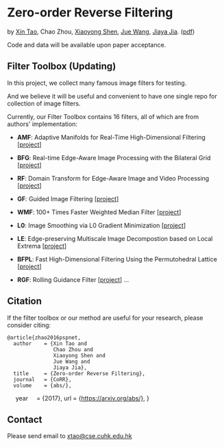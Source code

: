 # Zero-order Reverse Filtering
by [Xin Tao](http://www.xtao.website), Chao Zhou, [Xiaoyong Shen](http://xiaoyongshen.me/), [Jue Wang](http://juew.org), [Jiaya Jia](http://www.cse.cuhk.edu.hk/leojia/). ([pdf](https://arxiv.org/abs/..))

Code and data will be available upon paper acceptance.

## Filter Toolbox (Updating)

In this project, we collect many famous image filters for testing. 

And we believe it will be useful and convenient to have one single repo for collection of image filters.

Currently, our Filter Toolbox contains 16 filters, all of which are from authors' implementation:
- **AMF**: Adaptive Manifolds for Real-Time High-Dimensional Filtering [[project](http://inf.ufrgs.br/~eslgastal/AdaptiveManifolds/)]
- **BFG**: Real-time Edge-Aware Image Processing with the Bilateral Grid [[project](http://groups.csail.mit.edu/graphics/bilagrid/)]
- **RF**: Domain Transform for Edge-Aware Image and Video Processing [[project](http://www.inf.ufrgs.br/~eslgastal/DomainTransform/)]

- **GF**: Guided Image Filtering [[project](http://kaiminghe.com/eccv10/index.html)]
- **WMF**: 100+ Times Faster Weighted Median Filter [[project](http://www.cse.cuhk.edu.hk/leojia/projects/fastwmedian/)]
- **L0**: Image Smoothing via L0 Gradient Minimization [[project](http://www.cse.cuhk.edu.hk/~leojia/projects/L0smoothing/)]
- **LE**: Edge-preserving Multiscale Image Decompostion based on Local Extrema [[project](http://artis.inrialpes.fr/~Kartic.Subr/research.html)]
- **BFPL**: Fast High-Dimensional Filtering Using the Permutohedral Lattice [[project](http://graphics.stanford.edu/papers/permutohedral/)]
- **RGF**: Rolling Guidance Filter [[project](http://www.cse.cuhk.edu.hk/leojia/projects/rollguidance/)]
...


## Citation

If the filter toolbox or our method are useful for your research, please consider citing:

    @article{zhao2016pspnet,
      author    = {Xin Tao and
      			   Chao Zhou and
      			   Xiaoyong Shen and
      			   Jue Wang and
      			   Jiaya Jia},
      title     = {Zero-order Reverse Filtering},
      journal   = {CoRR},
      volume    = {abs/},
      year      = {2017},
      url       = {https://arxiv.org/abs/},
    }

## Contact

Please send email to xtao@cse.cuhk.edu.hk
